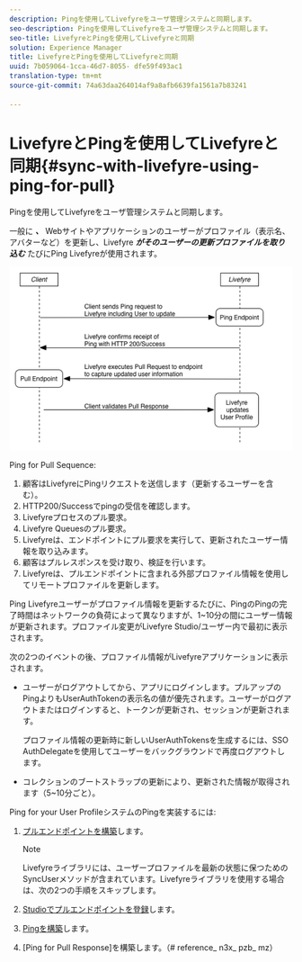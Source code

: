 ```yaml
---
description: Pingを使用してLivefyreをユーザ管理システムと同期します。
seo-description: Pingを使用してLivefyreをユーザ管理システムと同期します。
seo-title: LivefyreとPingを使用してLivefyreと同期
solution: Experience Manager
title: LivefyreとPingを使用してLivefyreと同期
uuid: 7b059064-1cca-46d7-8055- dfe59f493ac1
translation-type: tm+mt
source-git-commit: 74a63daa264014af9a8afb6639fa1561a7b83241

---
```



# LivefyreとPingを使用してLivefyreと同期{#sync-with-livefyre-using-ping-for-pull}

Pingを使用してLivefyreをユーザ管理システムと同期します。

一般に ***、*** Webサイトやアプリケーションのユーザーがプロファイル（表示名、アバターなど）を更新し、Livefyre ***がそのユーザーの更新プロファイルを取り込む*** たびにPing Livefyreが使用されます。

![](assets/Ping-for-Pull.png)

Ping for Pull Sequence:

1. 顧客はLivefyreにPingリクエストを送信します（更新するユーザーを含む）。
1. HTTP200/Successでpingの受信を確認します。
1. Livefyreプロセスのプル要求。
1. Livefyre Queuesのプル要求。
1. Livefyreは、エンドポイントにプル要求を実行して、更新されたユーザー情報を取り込みます。
1. 顧客はプルレスポンスを受け取り、検証を行います。
1. Livefyreは、プルエンドポイントに含まれる外部プロファイル情報を使用してリモートプロファイルを更新します。

Ping Livefyreユーザーがプロファイル情報を更新するたびに、PingのPingの完了時間はネットワークの負荷によって異なりますが、1~10分の間にユーザー情報が更新されます。プロファイル変更がLivefyre Studio/ユーザー内で最初に表示されます。

次の2つのイベントの後、プロファイル情報がLivefyreアプリケーションに表示されます。

* ユーザーがログアウトしてから、アプリにログインします。プルアップのPingよりもUserAuthTokenの表示名の値が優先されます。ユーザーがログアウトまたはログインすると、トークンが更新され、セッションが更新されます。

   プロファイル情報の更新時に新しいUserAuthTokensを生成するには、SSO AuthDelegateを使用してユーザーをバックグラウンドで再度ログアウトします。

* コレクションのブートストラップの更新により、更新された情報が取得されます（5~10分ごと）。

Ping for your User ProfileシステムのPingを実装するには:

1. [プルエンドポイントを構築](#t_build_the_pull_endpoint)します。

   >[!NOTE]
   >
   >Livefyreライブラリには、ユーザープロファイルを最新の状態に保つためのSyncUserメソッドが含まれています。Livefyreライブラリを使用する場合は、次の2つの手順をスキップします。

1. [Studioでプルエンドポイントを登録](#register_the_endpoint_with_studio)します。
1. [Pingを構築](#t_build_the_ping)します。
1. [Ping for Pull Response]を構築します。（# reference_ n3x_ pzb_ mz）

